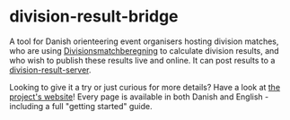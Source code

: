 # division-result-bridge

A tool for Danish orienteering event organisers hosting division matches, who are using [Divisionsmatchberegning](https://github.com/AndersKlinting/divisionsmatchberegning) to calculate division results, and who wish to publish these results live and online. It can post results to a [division-result-server](https://github.com/Thomilist/division-result-server/).

Looking to give it a try or just curious for more details? Have a look at [the project's website](https://thomilist.github.io/division-result-bridge/)! Every page is available in both Danish and English - including a full "getting started" guide.
